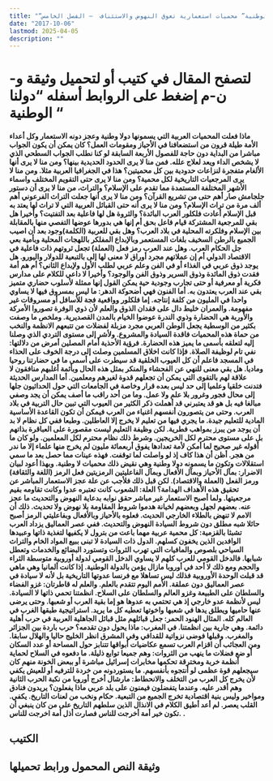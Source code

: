 ```yaml
---
title: "“دولنا الوطنية” محميات استعمارية تعوق النهوض والاستئناف  – الفصل الخامس"
date: "2017-10-06"
lastmod: 2025-04-05
description: ""
---
```

# **لتصفح المقال في كتيب أو لتحميل وثيقة و-ن-م إضغط على الروابط أسفله** **“دولنا الوطنية “**

#### ماذا فعلت المحميات العربية التي يسمونها دولا وطنية وعجز دونه الاستعمار وكل أعداء الأمة طيلة قرون من استضعافنا في الأحياز ومقومات العمل؟ كان يمكن أن يكون الجواب مباشرا من البداية دون حاجة للفصول الأربعة السابقة لو كنا نطلب الجواب السطحي الذي لا يشخص الداء ويعد لعلاج علله. فمن منا لا يرى الحدود الحديدية بينها؟ ومن منا لا يرى أنها الألغام متفجرة لنزاعات حدودية بين كل محميتين؟ هذا في الجغرافيا العربية مثلا. ومن منا لا يرى المرجعيات التاريخية لكل محمية؟ ومن منا لا يرى حتى التقويم المختلف واسماء الأشهر المختلفة المستمدة مما تقدم على الإسلام؟ والتراث، من منا لا يرى أن دستور جلجامش صار أهم حتى من تشريع القرآن؟ ومن منا لا يرى أنها جعلت التراث الفرعوني أهم ألف مرة من تراث الإسلام؟ ومن منا لا يرى أنه حتى القبائل العربية التي لا تراث لها يعتد به قبل الإسلام أعادت فلكلور العرب البائدة؟ والثروة هل لها فاعلية بعد التفتيت؟ وأخيرا هل بقي للمرجعية المشتركة قيام فاعل بحق أم إنها هي بدورها عوضها التفصي منها بالمقابلة بين الإسلام وفلكرته المحلية في بلاد العرب؟ وهل بقي للعربية (الكلمة)وجود بعد أن اصيب الجميع بالرطن السخيف بلغات المستعمر وبالإبداع المفلكر باللهجات المحلية وبأمية بعي جل الحكام العرب. وهل عند العرب رمز فعل (العملة) تجعل ثروتهم ذات فاعلية في الاقتصاد الدولي أم إن عملاتهم مجرد أوراق لا معنى لها إلى بالتبعية للدولار واليورو. هل يوجد ذوق عربي في الغذاء أو في الفن وعلم عربي لطلب الأول ولإبداع الثاني؟ أم هم أمة فقدت ذوق المائدة وذوق السرير وذوق الفن والوجود؟ وأخيرا لا داعي للكلام على مدارس فكرية أو معرفية أو حتى تجارب وجودية حية يمكن القول إنها ممثلة لأسلوب حضاري متميز بقي عند العرب يعتدون به. أما الفنون فهي أضحوكة الدهر: ما ليس بمسروق فيها لا يساوي واحدا في المليون من كلفة إنتاجه. إما فلكلور وواقعية فجة للأسافل أو مسروقات غير مفهومة. والعمران خليط دال على فقدان الذوق والعلم لأن ذوي الوفرة تصوروا الأمركة والأوربة هي الحضارة وذوي الندرة عوضوا الخيام بالمدن القصديرية. وملخص ما وصفت بكثير من الوسطية يجعل الوطن العربي مجرد مزبلة لفضلات من تتبعهم الانظمة والنخب من حماة هذه المحميات فاقدة السيادة والمشروع. ولأشر إلى مستوى التردي الذي وصلنا إليه لتعلقه بأسمى ما يميز هذه الحضارة. فرؤية الأحذية أمام المصلين أمرض من دلالتها: نفي تام لوظيفة الصلاة. فإذا كانت اخلاق المسلمين وصلت إلى درجة الخوف على الحذاء في المسجد فاعلم أن كل العيوب الخلقية قد سيطرت على أسمى ما في حضارتنا روحيا وماديا. هل بقي معنى للنهي عن الفحشاء والمنكر بمثل هذه الحال وبأئمة أغلبهم منافقون لا علاقة لهم بالتقوى التي يمكن أن تجعلهم قدوة لغيرهم ومعلمين. أما المدارس الحديثة فتدنت خلقيا وعلميا إلى حد ليس بعده قرار وخاصة في الجامعات التي حول الحداثيون جلها إلى محال فجور وغرور بلا علم ولا عمل. وما من أحد راقب ما أصف يمكن أن يجد وصفي مبالغا فيه بل هو قد يعتبرني قد أهملت ذكر الكثير من العيوب التي تبين حال التربية في بلاد العرب. وحتى من يتصورون أنفسهم اغنياء من العرب فيمكن أن تكون القاعدة الأساسية المادية للتعليم جيدة. ما يجري فيها من تعليم لا يخرج إلا العاطلين. وطبعا ففي كل نظام لا بد أن يوجد من يبرز بمواهب فطرية. لكن وظيفة التعليم ليست مقصورة على العباقرة بذاتهم بل على مستوى محترم لكل الخريجين. وشرط ذلك نظام محترم لكل المعلمين. ولو كان ما أقوله غير صحيح لما أمكن لأمة تعدادها يفوق أربعمائة مليون لم يخرج منها علماء إلا ما ندر من هجر. أظن أن هذا كاف إذ لو واصلت لما توقفت. فهذه عينات مما حصل بعد ما سمي استقلالات وتكون ما يسمونه دولا وطنية وهي نقيض ذلك محميات لا وطنية. وبهذا أعود لبيان الاضرار: بمآل الأحياز وبمآل الأفعال وبمآل الفاعليتين الرمزيتين فعل الرمز (اللغة والثقافة) ورمز الفعل (العملة والاقتصاد). لكن قبل ذلك فلأجب عن علة عجز الاستعمار المباشر عن تحقيق هذه الأهداف الهدامة؟ العلة: الشعوب كانت تعتبره عدوا وكانت تقاومه بقيم مرجعيتها. ولما أصبح الاستعمار غير مباشر حقق نوابه بدعاية النهوض والتحديث ما عجز عنه. بعضهم لجهل وبعضهم لخيانة هدموا شروط المقاومة بلا نهوض ولا تحديث. ذلك أن الامم لا تنهض بالطلاء الخارجي الحديث. فعلوه بالأحياز وبالأفعال وبفاعليتي الرمز أصبح حائلا شبه مطلق دون شروط السيادة النهوض والتحديث. ففي عصر العماليق يزداد العرب تشبثا بالقزمية: كل محمية عربية مهما باعت من بترول لا يكفيها لتغذية ذاتها وعبيدها الوافدين الذين يخفون كسلهم. الدول ذات السيادة لا تبنى ببيع المواد الخام والتراث السياحي بلصوص والمافيات التي تهرب الثروات وتستورد البضائع والخدمات وتعطل شبابها. فالدخل القومي للعرب كلهم لا يساوي الدخل القومي لدولة أوروبية متوسطة الثراء والحجم ومع ذلك لا أحد في أوروبا مازال يؤمن بالدولة الوطنية. إذا كانت ألمانيا وهي ماهي قد قبلت الوحدة الأوروبية فذلك ليس تساهلا مع فرنسا عدوتها التاريخية بل لأنه لا سيادة في عصر العماليق دون عملقة. الأمم اليوم تتقدم بالعلم. والعلم له قاطرتان: غزو الفضاء والسلطان على الطبيعة وغزو العالم والسلطان على السلاح. انظمتنا تحمي ذاتها لا السيادة. ليس لأنظمة عدو خارجي إذ هي تحتمي به عدوها هو إما بقية العرب أو شعبها. وحتى يرضى عنها حاميها ويطلق يدها في شعبها واخوتها تعطيه كل ما يريد. استراتيجية طبقها الغرب في العالم كله. المثال الهنود الحمر: جعل قبائلهم مثل قبائل الجاهلية العربية في حرب أهلية دائمة. وهي جارية بين انظمتنا. في المغرب: ماذا يحول دون تقدمه؟ حرب باردة بين الجزائر والمغرب. وقبلها فوضى نزواتية للقدافي وفي المشرق انظر الخليج حاليا والهلال سابقا. ومن العجائب أن اقزام العرب تسمع عكاضيات أبواقها تتنابز حول المساحة أو عدد السكان أو ضع فضلات ما ينهب من الثروات: وهم جميعا توابع ذليلة. ما دفعوه في السلاح لحماية أنظمة خربة ومخترقة تحكمها مخابرات إسرائيل مباشرة أو ببعض الخونة منهم كان سيجعلهم قوة عظمى لو أنتجوه بأنفسهم. ما يستوردونه من خردة للترفيه أو للعيش يكفي لأن يخرج كل العرب من التخلف والانحطاط: مارشال أخرج أوروبا من نكبة الحرب الثانية وهم أقدر عليه. وعندما يتفضلون فيمنون على بلد عربي ماذا يفعلون؟ يريدون فنادق ومواخير وليس بنية اقتصادية تخرج الجميع من التبعية. حكام ونخب من لعنات التاريخ. يكفي. القلب يعصر. لم أعد أطيق الكلام في الانذال الذين سلطهم التاريخ على من كان ينبغي أن تكون خير أمة أخرجت للناس فصارت أذل أمة اخرجت للناس. .

## الكتيب

## وثيقة النص المحمول ورابط تحميلها

###
